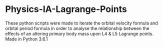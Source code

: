 # Physics-IA-Lagrange-Points
These python scripts were made to iterate the orbital velocity formula and orbital period formula in order to analyse the relationship between the effects of an altering primary body mass upon L4 & L5 Lagrange points.  
Made in Python 3.6.1
